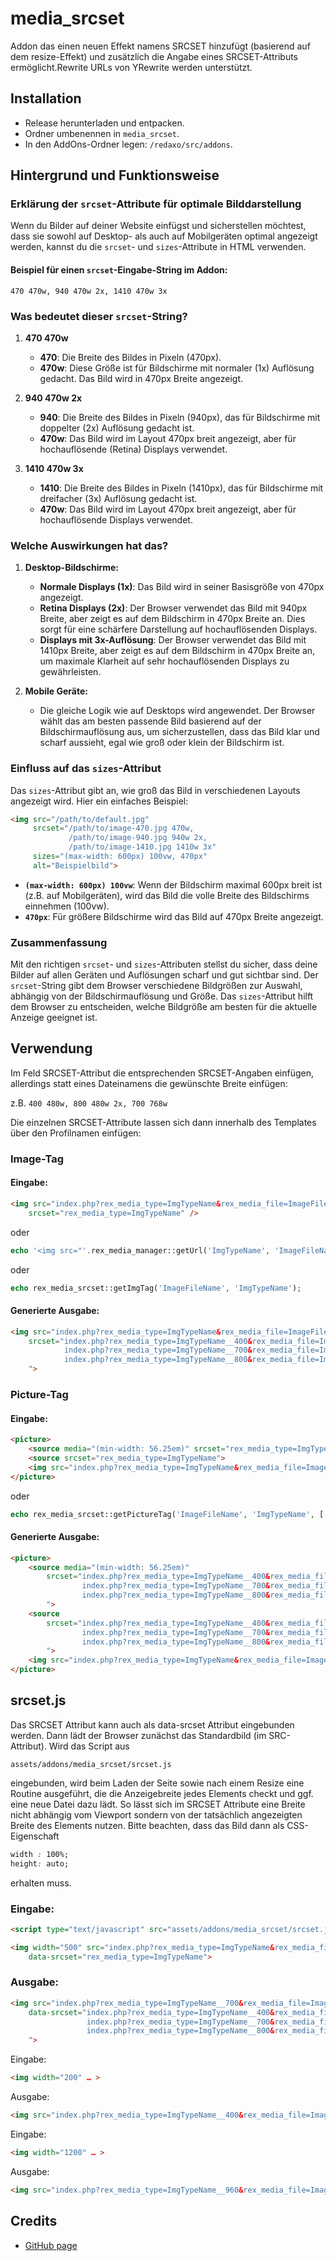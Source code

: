 # media_srcset

Addon das einen neuen Effekt namens SRCSET hinzufügt (basierend auf dem resize-Effekt) und zusätzlich die Angabe eines SRCSET-Attributs ermöglicht.Rewrite URLs von YRewrite werden unterstützt.

## Installation

* Release herunterladen und entpacken.
* Ordner umbenennen in `media_srcset`.
* In den AddOns-Ordner legen: `/redaxo/src/addons`.

## Hintergrund und Funktionsweise

### Erklärung der `srcset`-Attribute für optimale Bilddarstellung

Wenn du Bilder auf deiner Website einfügst und sicherstellen möchtest, dass sie sowohl auf Desktop- als auch auf Mobilgeräten optimal angezeigt werden, kannst du die `srcset`- und `sizes`-Attribute in HTML verwenden. 

#### Beispiel für einen `srcset`-Eingabe-String im Addon:

```
470 470w, 940 470w 2x, 1410 470w 3x
```

### Was bedeutet dieser `srcset`-String?

1. **470 470w**
   - **470**: Die Breite des Bildes in Pixeln (470px).
   - **470w**: Diese Größe ist für Bildschirme mit normaler (1x) Auflösung gedacht. Das Bild wird in 470px Breite angezeigt.

2. **940 470w 2x**
   - **940**: Die Breite des Bildes in Pixeln (940px), das für Bildschirme mit doppelter (2x) Auflösung gedacht ist.
   - **470w**: Das Bild wird im Layout 470px breit angezeigt, aber für hochauflösende (Retina) Displays verwendet.

3. **1410 470w 3x**
   - **1410**: Die Breite des Bildes in Pixeln (1410px), das für Bildschirme mit dreifacher (3x) Auflösung gedacht ist.
   - **470w**: Das Bild wird im Layout 470px breit angezeigt, aber für hochauflösende Displays verwendet.

### Welche Auswirkungen hat das?

1. **Desktop-Bildschirme:**
   - **Normale Displays (1x)**: Das Bild wird in seiner Basisgröße von 470px angezeigt.
   - **Retina Displays (2x)**: Der Browser verwendet das Bild mit 940px Breite, aber zeigt es auf dem Bildschirm in 470px Breite an. Dies sorgt für eine schärfere Darstellung auf hochauflösenden Displays.
   - **Displays mit 3x-Auflösung**: Der Browser verwendet das Bild mit 1410px Breite, aber zeigt es auf dem Bildschirm in 470px Breite an, um maximale Klarheit auf sehr hochauflösenden Displays zu gewährleisten.

2. **Mobile Geräte:**
   - Die gleiche Logik wie auf Desktops wird angewendet. Der Browser wählt das am besten passende Bild basierend auf der Bildschirmauflösung aus, um sicherzustellen, dass das Bild klar und scharf aussieht, egal wie groß oder klein der Bildschirm ist.

### Einfluss auf das `sizes`-Attribut

Das `sizes`-Attribut gibt an, wie groß das Bild in verschiedenen Layouts angezeigt wird. Hier ein einfaches Beispiel:

```html
<img src="/path/to/default.jpg" 
     srcset="/path/to/image-470.jpg 470w, 
             /path/to/image-940.jpg 940w 2x, 
             /path/to/image-1410.jpg 1410w 3x" 
     sizes="(max-width: 600px) 100vw, 470px" 
     alt="Beispielbild">
```

- **`(max-width: 600px) 100vw`**: Wenn der Bildschirm maximal 600px breit ist (z.B. auf Mobilgeräten), wird das Bild die volle Breite des Bildschirms einnehmen (100vw).
- **`470px`**: Für größere Bildschirme wird das Bild auf 470px Breite angezeigt.

### Zusammenfassung

Mit den richtigen `srcset`- und `sizes`-Attributen stellst du sicher, dass deine Bilder auf allen Geräten und Auflösungen scharf und gut sichtbar sind. Der `srcset`-String gibt dem Browser verschiedene Bildgrößen zur Auswahl, abhängig von der Bildschirmauflösung und Größe. Das `sizes`-Attribut hilft dem Browser zu entscheiden, welche Bildgröße am besten für die aktuelle Anzeige geeignet ist.

## Verwendung

Im Feld SRCSET-Attribut die entsprechenden SRCSET-Angaben einfügen, allerdings statt eines Dateinamens die
gewünschte Breite einfügen:

z.B. `400 480w, 800 480w 2x, 700 768w`

Die einzelnen SRCSET-Attribute lassen sich dann innerhalb des Templates über den Profilnamen einfügen:

### Image-Tag

#### Eingabe:

```html
<img src="index.php?rex_media_type=ImgTypeName&rex_media_file=ImageFileName"
    srcset="rex_media_type=ImgTypeName" />
```

oder

```php
echo '<img src="'.rex_media_manager::getUrl('ImgTypeName', 'ImageFileName').'" srcset="rex_media_type=muh" />';
```

oder

```php
echo rex_media_srcset::getImgTag('ImageFileName', 'ImgTypeName');
```


#### Generierte Ausgabe:

```html
<img src="index.php?rex_media_type=ImgTypeName&rex_media_file=ImageFileName"
    srcset="index.php?rex_media_type=ImgTypeName__400&rex_media_file=ImageFileName 480w
            index.php?rex_media_type=ImgTypeName__700&rex_media_file=ImageFileName 768w
            index.php?rex_media_type=ImgTypeName__800&rex_media_file=ImageFileName 960w
    ">
```

### Picture-Tag

#### Eingabe:

```html
<picture>
    <source media="(min-width: 56.25em)" srcset="rex_media_type=ImgTypeName">
    <source srcset="rex_media_type=ImgTypeName">
    <img src="index.php?rex_media_type=ImgTypeName&rex_media_file=ImageFileName" alt="">
</picture>
```

oder

```php
echo rex_media_srcset::getPictureTag('ImageFileName', 'ImgTypeName', ['(min-width: 56.25em)' => 'ImgTypeName']);
```

#### Generierte Ausgabe:

```html
<picture>
    <source media="(min-width: 56.25em)"
        srcset="index.php?rex_media_type=ImgTypeName__400&rex_media_file=ImageFileName 480w
                index.php?rex_media_type=ImgTypeName__700&rex_media_file=ImageFileName 768w
                index.php?rex_media_type=ImgTypeName__800&rex_media_file=ImageFileName 960w
        ">
    <source
        srcset="index.php?rex_media_type=ImgTypeName__400&rex_media_file=ImageFileName 480w
                index.php?rex_media_type=ImgTypeName__700&rex_media_file=ImageFileName 768w
                index.php?rex_media_type=ImgTypeName__800&rex_media_file=ImageFileName 960w
        ">
    <img src="index.php?rex_media_type=ImgTypeName&rex_media_file=ImageFileName" alt="">
</picture>
```

## srcset.js

Das SRCSET Attribut kann auch als data-srcset Attribut eingebunden werden. Dann lädt der Browser zunächst das Standardbild (im SRC-Attribut). Wird das Script aus

`assets/addons/media_srcset/srcset.js`

eingebunden, wird beim Laden der Seite sowie nach einem Resize eine Routine ausgeführt, die die Anzeigebreite jedes Elements checkt und ggf. eine neue Datei dazu lädt. So lässt sich im SRCSET Attribute eine Breite nicht abhängig vom Viewport sondern von der tatsächlich angezeigten Breite des Elements nutzen. Bitte beachten, dass das Bild dann als CSS-Eigenschaft

```css
width : 100%;
height: auto;
```

erhalten muss.

### Eingabe:

```html
<script type="text/javascript" src="assets/addons/media_srcset/srcset.js"></script>

<img width="500" src="index.php?rex_media_type=ImgTypeName&rex_media_file=ImageFileName"
    data-srcset="rex_media_type=ImgTypeName">
```

### Ausgabe:

```html
<img src="index.php?rex_media_type=ImgTypeName__700&rex_media_file=ImageFileName"
    data-srcset="index.php?rex_media_type=ImgTypeName__400&rex_media_file=ImageFileName 480w
                 index.php?rex_media_type=ImgTypeName__700&rex_media_file=ImageFileName 768w
                 index.php?rex_media_type=ImgTypeName__800&rex_media_file=ImageFileName 960w
    ">
```

Eingabe:

```html
<img width="200" … >
```

Ausgabe:

```html
<img src="index.php?rex_media_type=ImgTypeName__400&rex_media_file=ImageFileName" … >
```

Eingabe:

```html
<img width="1200" … >
```

Ausgabe:

```html
<img src="index.php?rex_media_type=ImgTypeName__960&rex_media_file=ImageFileName" … >
```

## Credits

* [GitHub page](https://github.com/FriendsOfREDAXO/media_manager_srcset)
